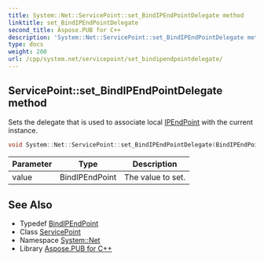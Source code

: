 ```yaml
---
title: System::Net::ServicePoint::set_BindIPEndPointDelegate method
linktitle: set_BindIPEndPointDelegate
second_title: Aspose.PUB for C++
description: 'System::Net::ServicePoint::set_BindIPEndPointDelegate method. Sets the delegate that is used to associate local IPEndPoint with the current instance in C++.'
type: docs
weight: 200
url: /cpp/system.net/servicepoint/set_bindipendpointdelegate/
---
```

## ServicePoint::set_BindIPEndPointDelegate method


Sets the delegate that is used to associate local [IPEndPoint](../../ipendpoint/) with the current instance.

```cpp
void System::Net::ServicePoint::set_BindIPEndPointDelegate(BindIPEndPoint value)
```


| Parameter | Type | Description |
| --- | --- | --- |
| value | BindIPEndPoint | The value to set. |

## See Also

* Typedef [BindIPEndPoint](../../bindipendpoint/)
* Class [ServicePoint](../)
* Namespace [System::Net](../../)
* Library [Aspose.PUB for C++](../../../)
